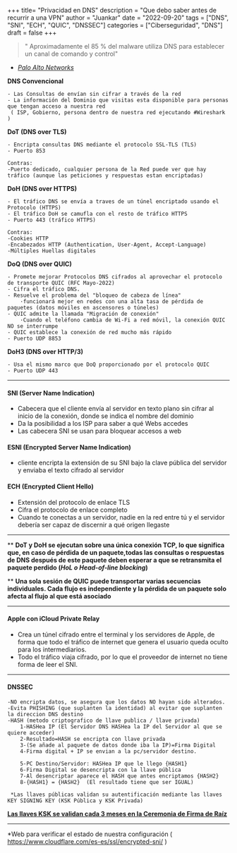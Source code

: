 +++
title= "Privacidad en DNS"
description = "Que debo saber antes de recurrir a una VPN"
author = "Juankar"
date = "2022-09-20"
tags = ["DNS", "SNI", "ECH", "QUIC", "DNSSEC"]
categories = ["Ciberseguridad", "DNS"]
draft = false
+++


> " Aproximadamente el 85 % del malware utiliza DNS para establecer un canal de comando y control"  
-
	[*Palo Alto Networks*](https://www.paloaltonetworks.com/)

**DNS Convencional**  

    - Las Consultas de envían sin cifrar a través de la red
    - La información del Dominio que visitas esta disponible para personas que tengan acceso a nuestra red  
     ( ISP, Gobierno, persona dentro de nuestra red ejecutando #Wireshark )  

**DoT (DNS over TLS)**  

	- Encripta consultas DNS mediante el protocolo SSL-TLS (TLS) 
	- Puerto 853

    Contras:
	-Puerto dedicado, cualquier persona de la Red puede ver que hay tráfico (aunque las peticiones y respuestas estan encriptadas)

**DoH (DNS over HTTPS)**  

	- El tráfico DNS se envía a traves de un túnel encriptado usando el Protocolo (HTTPS)
	- El tráfico DoH se camufla con el resto de tráfico HTTPS
	- Puerto 443 (tráfico HTTPS)
	
	Contras:
	-Cookies HTTP
	-Encabezados HTTP (Authentication, User-Agent, Accept-Language)
	-Múltiples Huellas digitales

**DoQ (DNS over QUIC)**  

	- Promete mejorar Protocolos DNS cifrados al aprovechar el protocolo de transporte QUIC (RFC Mayo-2022)
	- Cifra el tráfico DNS.
	- Resuelve el problema del "bloqueo de cabeza de línea"
		·funcionará mejor en redes con una alta tasa de pérdida de paquetes (datos móviles en ascensores o túneles)
	- QUIC admite la llamada "Migración de conexión"
		·Cuando el teléfono cambia de Wi-Fi a red móvil, la conexión QUIC NO se interrumpe
	- QUIC establece la conexión de red mucho más rápido
	- Puerto UDP 8853

**DoH3 (DNS over HTTP/3)**  

	- Usa el mismo marco que DoQ proporcionado por el protocolo QUIC
	- Puerto UDP 443

---

#### SNI (Server Name Indication)
- Cabecera que el cliente envía al servidor en texto plano sin cifrar al inicio de la conexión, donde se indica el nombre del dominio
- Da la posibilidad a los ISP para saber a qué Webs accedes
- Las cabecera SNI se usan para bloquear accesos a web 


#### ESNI (Encrypted Server Name Indication)
- cliente encripta la extensión de su SNI bajo la clave pública del servidor y enviaba el texto cifrado al servidor  


#### ECH (Encrypted Client Hello) 
- Extensión del protocolo de enlace TLS
- Cifra el protocolo de enlace completo
- Cuando te conectas a un servidor, nadie en la red entre tú y el servidor debería ser capaz de discernir a qué origen llegaste  


---

** ****DoT** y **DoH** se ejecutan sobre una única conexión TCP, lo que significa que, en caso de pérdida de un paquete,todas las consultas o 
respuestas de DNS después de este paquete deben esperar a que se retransmita el paquete perdido (*HoL o Head-of-line blocking*)**  


** **Una sola sesión de QUIC puede transportar varias secuencias individuales. Cada flujo es independiente y la pérdida de un paquete 
solo afecta al flujo al que está asociado**  

---  

#### Apple con iCloud Private Relay 
- Crea un túnel cifrado entre el terminal y los servidores de Apple, de forma que todo el tráfico de internet que genera el usuario queda oculto para los intermediarios.
- Todo el tráfico viaja cifrado, por lo que el proveedor de internet no tiene forma de leer el SNI.  

---  

#### DNSSEC 
	-NO encripta datos, se asegura que los datos NO hayan sido alterados.
	-Evita PHISHING (que suplanten la identidad) al evitar que suplanten la direccion DNS destino 
	-HASH (metodo criptografico de llave publica / llave privada)
		1-HASHea IP (El Servidor DNS HASHea la IP del Servidor al que se quiere acceder)
		2-Resultado=HASH se encripta con llave privada
		3-(Se añade al paquete de datos donde iba la IP)=Firma Digital
		4-Firma digital + IP se envian a la pc/servidor destino.
		
		5-PC Destino/Servidor: HASHea IP que le llego {HASH1}
		6-Firma Digital se desencripta con la llave pública
		7-Al desencriptar aparece el HASH que antes encriptamos {HASH2}
		8-{HASH1} = {HASH2}  (El resultado tiene que ser IGUAL)
	 
	 *Las llaves públicas validan su autentificación mediante las llaves KEY SIGNING KEY (KSK Pública y KSK Privada)  

[**Las llaves KSK se validan cada 3 meses en la Ceremonia de Firma de Raíz**](https://www.youtube.com/channel/UChND9hEeJQjtLDFZ-m8U47A/featured)  

---  

*Web para verificar el estado de nuestra configuración ( https://www.cloudflare.com/es-es/ssl/encrypted-sni/ )
